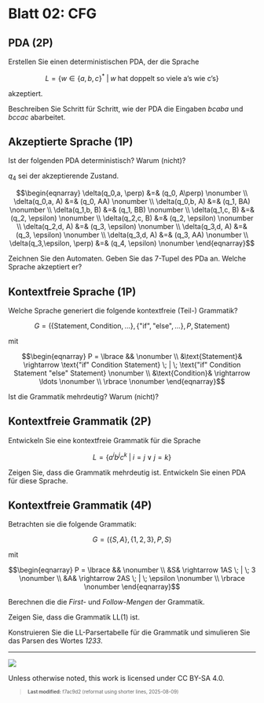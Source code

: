 # Blatt 02: CFG

## PDA (2P)

Erstellen Sie einen deterministischen PDA, der die Sprache

``` math
L = \lbrace w \in \lbrace a, b, c \rbrace^* \; | \; w \; \text{hat doppelt so viele a's wie c's} \rbrace
```

akzeptiert.

Beschreiben Sie Schritt für Schritt, wie der PDA die Eingaben *bcaba*
und *bccac* abarbeitet.

## Akzeptierte Sprache (1P)

Ist der folgenden PDA deterministisch? Warum (nicht)?

$`q_4`$ sei der akzeptierende Zustand.

``` math
\begin{eqnarray}
\delta(q_0,a, \perp) &=& (q_0, A\perp)           \nonumber \\
\delta(q_0,a, A) &=& (q_0, AA)                   \nonumber \\
\delta(q_0,b, A) &=& (q_1, BA)                   \nonumber \\
\delta(q_1,b, B) &=& (q_1, BB)                   \nonumber \\
\delta(q_1,c, B) &=& (q_2, \epsilon)             \nonumber \\
\delta(q_2,c, B) &=& (q_2, \epsilon)             \nonumber \\
\delta(q_2,d, A) &=& (q_3, \epsilon)             \nonumber \\
\delta(q_3,d, A) &=& (q_3, \epsilon)             \nonumber \\
\delta(q_3,d, A) &=& (q_3, AA)                   \nonumber \\
\delta(q_3,\epsilon, \perp) &=& (q_4, \epsilon)  \nonumber
\end{eqnarray}
```

Zeichnen Sie den Automaten. Geben Sie das 7-Tupel des PDa an. Welche
Sprache akzeptiert er?

## Kontextfreie Sprache (1P)

Welche Sprache generiert die folgende kontextfreie (Teil-) Grammatik?

``` math
G = (\lbrace \text{Statement}, \text{Condition}, \ldots \rbrace, \lbrace \text{"if"}, \text{"else"}, \ldots \rbrace, P, \text{Statement})
```

mit

``` math
\begin{eqnarray}
P = \lbrace &&                                                                                                           \nonumber \\
&\text{Statement}& \rightarrow \text{"if" Condition Statement} \; | \; \text{"if" Condition Statement "else" Statement}  \nonumber \\
&\text{Condition}& \rightarrow \ldots                                                                                    \nonumber \\
\rbrace                                                                                                                  \nonumber
\end{eqnarray}
```

Ist die Grammatik mehrdeutig? Warum (nicht)?

## Kontextfreie Grammatik (2P)

Entwickeln Sie eine kontextfreie Grammatik für die Sprache

``` math
L = \lbrace a^ib^jc^k \; | \; i = j \lor j = k \rbrace
```

Zeigen Sie, dass die Grammatik mehrdeutig ist. Entwickeln Sie einen PDA
für diese Sprache.

## Kontextfreie Grammatik (4P)

Betrachten sie die folgende Grammatik:

``` math
G = (\lbrace S, A \rbrace, \lbrace 1, 2, 3 \rbrace, P, S)
```

mit

``` math
\begin{eqnarray}
P = \lbrace &&                        \nonumber \\
&S& \rightarrow 1AS \; | \; 3         \nonumber \\
&A& \rightarrow 2AS \; | \; \epsilon  \nonumber \\
\rbrace                               \nonumber
\end{eqnarray}
```

Berechnen die die *First-* und *Follow-Mengen* der Grammatik.

Zeigen Sie, dass die Grammatik LL(1) ist.

Konstruieren Sie die LL-Parsertabelle für die Grammatik und simulieren
Sie das Parsen des Wortes *1233*.

------------------------------------------------------------------------

<img src="https://licensebuttons.net/l/by-sa/4.0/88x31.png">

Unless otherwise noted, this work is licensed under CC BY-SA 4.0.

<blockquote><p><sup><sub><strong>Last modified:</strong> f7ac9d2 (reformat using shorter lines, 2025-08-09)<br></sub></sup></p></blockquote>
